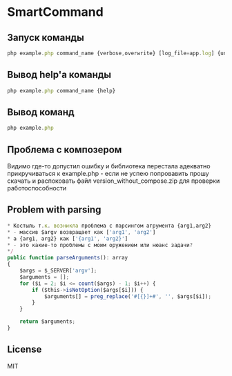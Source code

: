 # SmartCommand


## Запуск команды 
```javascript
php example.php command_name {verbose,overwrite} [log_file=app.log] {unlimited} [methods={create,update,delete}] [paginate=50] {log}
```

## Вывод help'a команды
```javascript
php example.php command_name {help}
```

## Вывод команд
```javascript
php example.php
```

## Проблема с композером 
Видимо где-то допустил ошибку и библиотека перестала адекватно прикручиваться к example.php - если не успею попровавить прошу скачать и распоковать файл version_without_compose.zip для проверки работоспособности 

## Problem with parsing
```javascript
* Костыль т.к. возникла проблема с парсингом агрумента {arg1,arg2} 
* - массив $argv возвращает как ['arg1', 'arg2']
* а {arg1, arg2} как ['{arg1', 'arg2}'] 
* - это какие-то проблемы с моим оружением или нюанс задачи?
*/
public function parseArguments(): array
{
    $args = $_SERVER['argv'];
    $arguments = [];
    for ($i = 2; $i <= count($args) - 1; $i++) {
        if ($this->isNotOption($args[$i])) {
            $arguments[] = preg_replace('#[{}]+#', '', $args[$i]);
        }
    }

    return $arguments;
}
```


## License
MIT
